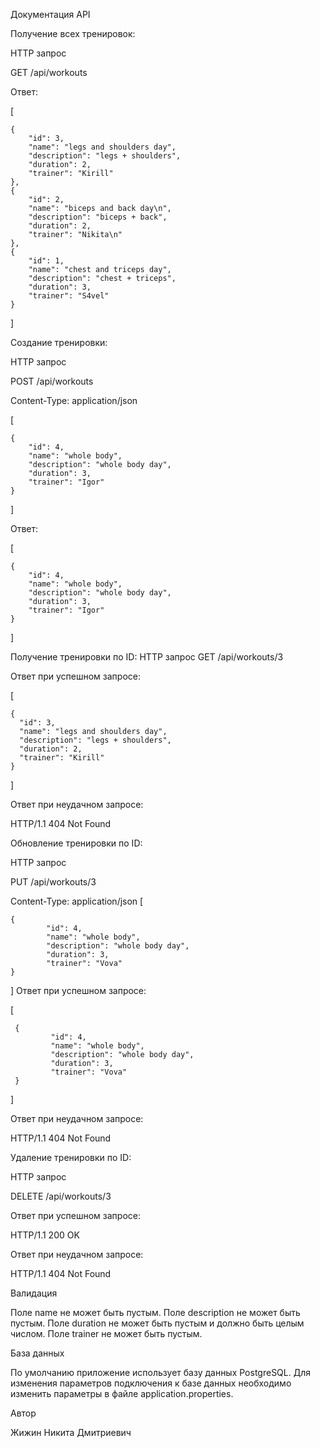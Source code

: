 Документация API


Получение всех тренировок:

HTTP запрос

GET /api/workouts

Ответ:

[
 
    {
        "id": 3,
        "name": "legs and shoulders day",
        "description": "legs + shoulders",
        "duration": 2,
        "trainer": "Kirill"
    },
    {
        "id": 2,
        "name": "biceps and back day\n",
        "description": "biceps + back",
        "duration": 2,
        "trainer": "Nikita\n"
    },
    {
        "id": 1,
        "name": "chest and triceps day",
        "description": "chest + triceps",
        "duration": 3,
        "trainer": "S4vel"
    }
]

Создание тренировки:

HTTP запрос

POST /api/workouts

Content-Type: application/json 

[

    {
        "id": 4,
        "name": "whole body",
        "description": "whole body day",
        "duration": 3,
        "trainer": "Igor"
    }
]

Ответ:

[ 
   
    {
        "id": 4,
        "name": "whole body",
        "description": "whole body day",
        "duration": 3,
        "trainer": "Igor"
    }
]

Получение тренировки по ID:
HTTP запрос
GET /api/workouts/3

Ответ при успешном запросе:

[
   
    {
      "id": 3,
      "name": "legs and shoulders day",
      "description": "legs + shoulders",
      "duration": 2,
      "trainer": "Kirill"
    }
 
]

Ответ при неудачном запросе:

HTTP/1.1 404 Not Found

Обновление тренировки по ID:

HTTP запрос

PUT /api/workouts/3

Content-Type: application/json
[

    {
            "id": 4,
            "name": "whole body",
            "description": "whole body day",
            "duration": 3,
            "trainer": "Vova"
    }
    
]
Ответ при успешном запросе:

[

     {
             "id": 4,
             "name": "whole body",
             "description": "whole body day",
             "duration": 3,
             "trainer": "Vova"
     }
    
]

Ответ при неудачном запросе:

HTTP/1.1 404 Not Found

Удаление тренировки по ID:

HTTP запрос

DELETE /api/workouts/3

Ответ при успешном запросе:

HTTP/1.1 200 OK

Ответ при неудачном запросе:

HTTP/1.1 404 Not Found

Валидация

Поле name не может быть пустым. Поле description не может быть пустым. Поле duration не может быть пустым и должно быть целым числом. Поле trainer не может быть пустым.

База данных

По умолчанию приложение использует базу данных PostgreSQL. Для изменения параметров подключения к базе данных необходимо изменить параметры в файле application.properties.

Автор

Жижин Никита Дмитриевич
